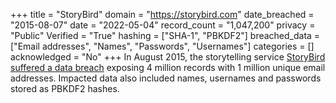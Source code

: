 +++
title = "StoryBird"
domain = "https://storybird.com"
date_breached = "2015-08-07"
date = "2022-05-04"
record_count = "1,047,200"
privacy = "Public"
Verified = "True"
hashing = ["SHA-1", "PBKDF2"]
breached_data = ["Email addresses", "Names", "Passwords", "Usernames"]
categories = []
acknowledged = "No"
+++
In August 2015, the storytelling service <a href="https://www.zdnet.com/article/hacker-puts-up-for-sale-third-round-of-hacked-databases-on-the-dark-web/" target="_blank" rel="noopener">StoryBird suffered a data breach</a> exposing 4 million records with 1 million unique email addresses. Impacted data also included names, usernames and passwords stored as PBKDF2 hashes.
